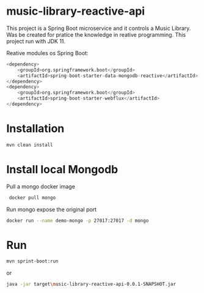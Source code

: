 # music-library-reactive-api

This project is a Spring Boot microservice and it controls a Music Library. Was be created for pratice the knowledge in reative programming.
This project run with JDK 11.
 
Reative modules os Spring Boot:
 
 ```python
<dependency>
     <groupId>org.springframework.boot</groupId>
     <artifactId>spring-boot-starter-data-mongodb-reactive</artifactId>
 </dependency>
 <dependency>
     <groupId>org.springframework.boot</groupId>
     <artifactId>spring-boot-starter-webflux</artifactId>
 </dependency>
 ```

 
# Installation
 
```bash
mvn clean install
``` 
 
# Install local Mongodb

Pull a mongo docker image
```bash
 docker pull mongo
```

Run mongo expose the original port
```bash
docker run --name demo-mongo -p 27017:27017 -d mongo
```

# Run
 
```bash
mvn sprint-boot:run 
```
or
```bash
java -jar target\music-library-reactive-api-0.0.1-SNAPSHOT.jar
```  